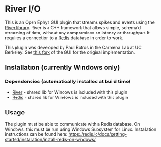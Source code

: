 # River I/O

This is an Open Ephys GUI plugin that streams spikes and events using the [River library](https://pbotros.github.io/river/docs/intro.html). River is a C++ framework that allows simple, schema’d streaming of data, without any compromises on latency or throughput. It requires a connection to a [Redis](https://redis.io/) database in order to work.

This plugin was developed by Paul Botros in the Carmena Lab at UC Berkeley. See [this fork](https://github.com/carmenalab/plugin-GUI/) of the GUI for the original implementation.

## Installation (currently Windows only)

### Dependencies (automatically installed at build time)

- [River](https://pbotros.github.io/river/docs/intro.html) - shared lib for Windows is included with this plugin
- [Redis](https://redis.io/) - shared lib for Windows is included with this plugin

## Usage

The plugin must be able to communicate with a Redis database. On Windows, this must be run using Windows Subsystem for Linux. Installation instructions can be found here: https://redis.io/docs/getting-started/installation/install-redis-on-windows/

